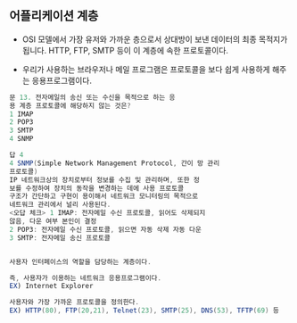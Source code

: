 ## 어플리케이션 계층
- OSI 모델에서 가장 유저와 가까운 층으로서 상대방이 보낸 데이터의 최종 목적지가 됩니다. HTTP, FTP, SMTP 등이 이 계층에 속한 프로토콜이다.
* 우리가 사용하는 브라우저나 메일 프로그램은 프로토콜을 보다 쉽게 사용하게 해주는 응용프로그램이다.

```java
문 13. 전자메일의 송신 또는 수신을 목적으로 하는 응
용 계층 프로토콜에 해당하지 않는 것은?
1 IMAP
2 POP3
3 SMTP
4 SNMP

답 4
4 SNMP(Simple Network Management Protocol, 간이 망 관리
프로토콜)
IP 네트워크상의 장치로부터 정보를 수집 및 관리하며, 또한 정
보를 수정하여 장치의 동작을 변경하는 데에 사용 프로토콜
구조가 간단하고 구현이 용이해서 네트워크 모니터링의 목적으로
네트워크 관리에서 널리 사용된다.
<오답 체크> 1 IMAP: 전자메일 수신 프로토콜, 읽어도 삭제되지
않음, 다운 여부 본인이 결정
2 POP3: 전자메일 수신 프로토콜, 읽으면 자동 삭제 자동 다운
3 SMTP: 전자메일 송신 프로토콜


사용자 인터페이스의 역할을 담당하는 계층이다.

즉, 사용자가 이용하는 네트워크 응용프로그램이다.
EX) Internet Explorer

사용자와 가장 가까운 프로토콜을 정의한다.
EX) HTTP(80), FTP(20,21), Telnet(23), SMTP(25), DNS(53), TFTP(69) 등
```
